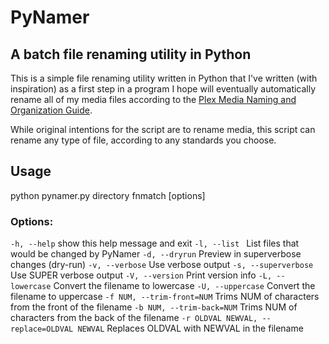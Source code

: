 PyNamer
=======

A batch file renaming utility in Python
---------------------------------------

This is a simple file renaming utility written in Python that I've written (with inspiration) as a first step in a program I hope will eventually automatically rename all of my media files according to the [Plex Media Naming and Organization Guide](http://wiki.plexapp.com/index.php/Media_Naming_and_Organization_Guide).

While original intentions for the script are to rename media, this script can rename any type of file, according to any standards you choose.

Usage
-----
python pynamer.py directory fnmatch [options]

### Options:
`-h, --help`            show this help message and exit
 `-l, --list `           List files that would be changed by PyNamer
 `-d, --dryrun`          Preview in superverbose changes (dry-run)
 `-v, --verbose`         Use verbose output
 `-s, --superverbose`    Use SUPER verbose output
 `-V, --version`         Print version info
 `-L, --lowercase`      Convert the filename to lowercase
 `-U, --uppercase`       Convert the filename to uppercase
 `-f NUM, --trim-front=NUM` 
 	Trims NUM of characters from the front of the filename
 `-b NUM, --trim-back=NUM` 
 	Trims NUM of characters from the back of the filename
 `-r OLDVAL NEWVAL, --replace=OLDVAL NEWVAL`
                        Replaces OLDVAL with NEWVAL in the filename